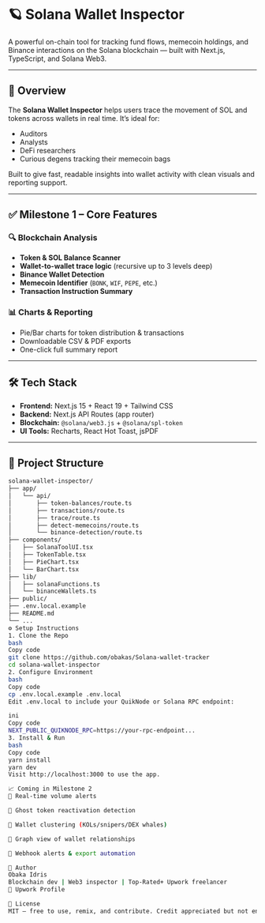# 🪐 Solana Wallet Inspector

A powerful on-chain tool for tracking fund flows, memecoin holdings, and Binance interactions on the Solana blockchain — built with Next.js, TypeScript, and Solana Web3.

---

## 🚀 Overview

The **Solana Wallet Inspector** helps users trace the movement of SOL and tokens across wallets in real time. It’s ideal for:

- Auditors
- Analysts
- DeFi researchers
- Curious degens tracking their memecoin bags

Built to give fast, readable insights into wallet activity with clean visuals and reporting support.

---

## ✅ Milestone 1 – Core Features

### 🔍 Blockchain Analysis
- **Token & SOL Balance Scanner**
- **Wallet-to-wallet trace logic** (recursive up to 3 levels deep)
- **Binance Wallet Detection**
- **Memecoin Identifier** (`BONK`, `WIF`, `PEPE`, etc.)
- **Transaction Instruction Summary**

### 📊 Charts & Reporting
- Pie/Bar charts for token distribution & transactions
- Downloadable CSV & PDF exports
- One-click full summary report

---

## 🛠 Tech Stack

- **Frontend:** Next.js 15 + React 19 + Tailwind CSS
- **Backend:** Next.js API Routes (app router)
- **Blockchain:** `@solana/web3.js` + `@solana/spl-token`
- **UI Tools:** Recharts, React Hot Toast, jsPDF

---

## 📁 Project Structure

```bash
solana-wallet-inspector/
├── app/
│   └── api/
│       ├── token-balances/route.ts
│       ├── transactions/route.ts
│       ├── trace/route.ts
│       ├── detect-memecoins/route.ts
│       └── binance-detection/route.ts
├── components/
│   ├── SolanaToolUI.tsx
│   ├── TokenTable.tsx
│   ├── PieChart.tsx
│   └── BarChart.tsx
├── lib/
│   ├── solanaFunctions.ts
│   └── binanceWallets.ts
├── public/
├── .env.local.example
├── README.md
└── ...
⚙️ Setup Instructions
1. Clone the Repo
bash
Copy code
git clone https://github.com/obakas/Solana-wallet-tracker
cd solana-wallet-inspector
2. Configure Environment
bash
Copy code
cp .env.local.example .env.local
Edit .env.local to include your QuikNode or Solana RPC endpoint:

ini
Copy code
NEXT_PUBLIC_QUIKNODE_RPC=https://your-rpc-endpoint...
3. Install & Run
bash
Copy code
yarn install
yarn dev
Visit http://localhost:3000 to use the app.

📈 Coming in Milestone 2
🔔 Real-time volume alerts

📡 Ghost token reactivation detection

🧠 Wallet clustering (KOLs/snipers/DEX whales)

🧬 Graph view of wallet relationships

🔌 Webhook alerts & export automation

🧙 Author
Obaka Idris
Blockchain dev | Web3 inspector | Top-Rated+ Upwork freelancer
🔗 Upwork Profile

📜 License
MIT — free to use, remix, and contribute. Credit appreciated but not enforced.


